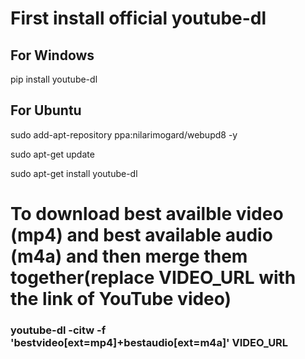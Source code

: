 # First install official youtube-dl
## For Windows
pip install youtube-dl 
## For Ubuntu
sudo add-apt-repository ppa:nilarimogard/webupd8 -y

sudo apt-get update

sudo apt-get install youtube-dl

# To download best availble video (mp4) and best available audio (m4a) and then merge them together(replace VIDEO_URL with the link of YouTube video)
### youtube-dl -citw -f 'bestvideo[ext=mp4]+bestaudio[ext=m4a]' VIDEO_URL

